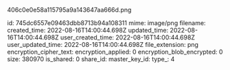 406c0e0e58a115795a9a143647aa666d.png

id: 745dc6557e09463dbb8713b94a108311
mime: image/png
filename: 
created_time: 2022-08-16T14:00:44.698Z
updated_time: 2022-08-16T14:00:44.698Z
user_created_time: 2022-08-16T14:00:44.698Z
user_updated_time: 2022-08-16T14:00:44.698Z
file_extension: png
encryption_cipher_text: 
encryption_applied: 0
encryption_blob_encrypted: 0
size: 380970
is_shared: 0
share_id: 
master_key_id: 
type_: 4